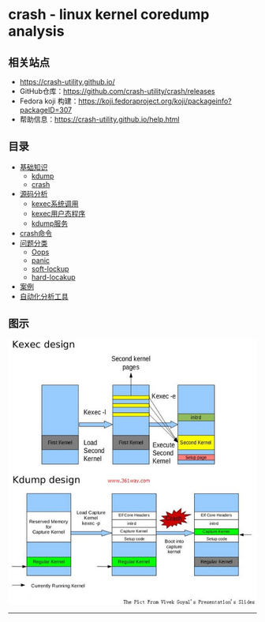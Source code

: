 # crash - linux kernel coredump analysis

## 相关站点

* <https://crash-utility.github.io/>
* GitHub仓库：<https://github.com/crash-utility/crash/releases>
* Fedora koji 构建：<https://koji.fedoraproject.org/koji/packageinfo?packageID=307>
* 帮助信息：<https://crash-utility.github.io/help.html>

## 目录

* [基础知识](docs/基础知识.md)
    * [kdump](docs/基础知识/kdump.md)
    * [crash](docs/基础知识/crash.md)
* [源码分析](docs/源码分析.md)
    * [kexec系统调用](docs/源码分析/kexec系统调用.md)
    * [kexec用户态程序](docs/源码分析/kexec用户态程序.md)
    * [kdump服务](docs/源码分析/kdump服务.md)
* [crash命令](docs/crash命令.md)
* [问题分类](docs/问题分类.md)
    * [Oops](docs/问题分类/Oops.md)
    * [panic](docs/问题分类/panic.md)
    * [soft-lockup](docs/问题分类/soft-lockup.md)
    * [hard-locakup](docs/问题分类/hard-locakup.md)
* [案例](docs/案例.md)
* [自动化分析工具](docs/自动化分析工具.md)

## 图示

![20220315_140057_50](image/20220315_140057_50.png)

---
